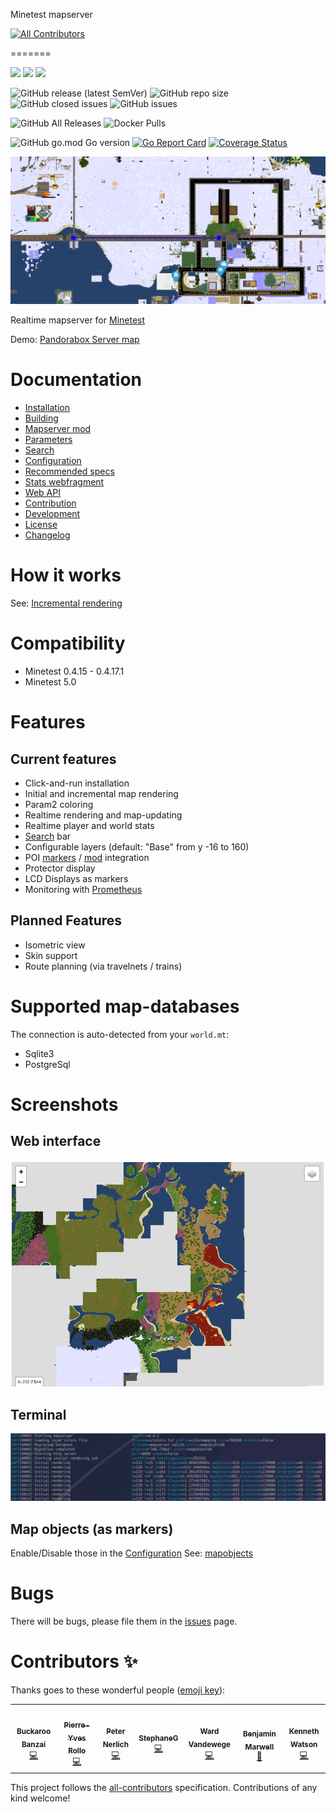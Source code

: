 Minetest mapserver
<!-- ALL-CONTRIBUTORS-BADGE:START - Do not remove or modify this section -->
[![All Contributors](https://img.shields.io/badge/all_contributors-7-orange.svg?style=flat-square)](#contributors-)
<!-- ALL-CONTRIBUTORS-BADGE:END -->
=======

![](https://github.com/minetest-mapserver/mapserver/workflows/jshint/badge.svg)
![](https://github.com/minetest-mapserver/mapserver/workflows/go-test/badge.svg)
![](https://github.com/minetest-mapserver/mapserver/workflows/build/badge.svg)

![GitHub release (latest SemVer)](https://img.shields.io/github/v/release/minetest-mapserver/mapserver)
![GitHub repo size](https://img.shields.io/github/repo-size/minetest-mapserver/mapserver.svg)
![GitHub closed issues](https://img.shields.io/github/issues-closed/minetest-mapserver/mapserver.svg)
![GitHub issues](https://img.shields.io/github/issues/minetest-mapserver/mapserver)

![GitHub All Releases](https://img.shields.io/github/downloads/minetest-mapserver/mapserver/total)
![Docker Pulls](https://img.shields.io/docker/pulls/minetestmapserver/mapserver)

![GitHub go.mod Go version](https://img.shields.io/github/go-mod/go-version/minetest-mapserver/mapserver)
[![Go Report Card](https://goreportcard.com/badge/github.com/minetest-mapserver/mapserver)](https://goreportcard.com/report/github.com/minetest-mapserver/mapserver)
[![Coverage Status](https://coveralls.io/repos/github/minetest-mapserver/mapserver/badge.svg)](https://coveralls.io/github/minetest-mapserver/mapserver)

<img src="./doc/pics/General_map_preview.png">

Realtime mapserver for [Minetest](https://minetest.net)

Demo: [Pandorabox Server map](https://pandorabox.io/map/#-1782.25/493.5/10)

# Documentation

* [Installation](doc/install.md)
* [Building](doc/building.md)
* [Mapserver mod](doc/mod.md)
* [Parameters](doc/params.md)
* [Search](doc/search.md)
* [Configuration](doc/config.md)
* [Recommended specs](doc/recommended_specs.md)
* [Stats webfragment](doc/stats_webfragment.md)
* [Web API](doc/api.md)
* [Contribution](doc/contrib.md)
* [Development](doc/dev.md)
* [License](doc/license.md)
* [Changelog](doc/changelog.md)

# How it works

See: [Incremental rendering](doc/incrementalrendering.md)

# Compatibility

* Minetest 0.4.15 - 0.4.17.1
* Minetest 5.0

# Features

## Current features

* Click-and-run installation
* Initial and incremental map rendering
* Param2 coloring
* Realtime rendering and map-updating
* Realtime player and world stats
* [Search](doc/search.md) bar
* Configurable layers (default: "Base" from y -16 to 160)
* POI [markers](doc/mapobjects.md) / [mod](doc/mod.md) integration
* Protector display
* LCD Displays as markers
* Monitoring with [Prometheus](doc/prometheus.md)

## Planned Features

* Isometric view
* Skin support
* Route planning (via travelnets / trains)

# Supported map-databases
The connection is auto-detected from your `world.mt`:

* Sqlite3
* PostgreSql

# Screenshots

## Web interface
<img src="./pics/web.png">

## Terminal
<img src="./pics/terminal.png">

## Map objects (as markers)
Enable/Disable those in the [Configuration](doc/config.md)
See:  [mapobjects](doc/mapobjects.md)


# Bugs

There will be bugs, please file them in the [issues](https://github.com/minetest-mapserver/mapserver/issues) page.

# Contributors ✨

Thanks goes to these wonderful people ([emoji key](https://allcontributors.org/docs/en/emoji-key)):

<!-- ALL-CONTRIBUTORS-LIST:START - Do not remove or modify this section -->
<!-- prettier-ignore-start -->
<!-- markdownlint-disable -->
<table>
  <tr>
    <td align="center"><a href="https://github.com/BuckarooBanzay"><img src="https://avatars.githubusercontent.com/u/39065740?v=4?s=100" width="100px;" alt=""/><br /><sub><b>Buckaroo Banzai</b></sub></a><br /><a href="https://github.com/BuckarooBanzay/mapserver/commits?author=BuckarooBanzay" title="Code">💻</a></td>
    <td align="center"><a href="http://photo.pyrollo.com/"><img src="https://avatars.githubusercontent.com/u/13189280?v=4?s=100" width="100px;" alt=""/><br /><sub><b>Pierre-Yves Rollo</b></sub></a><br /><a href="https://github.com/BuckarooBanzay/mapserver/commits?author=pyrollo" title="Code">💻</a></td>
    <td align="center"><a href="http://peter.nerlich4u.de/"><img src="https://avatars.githubusercontent.com/u/10530729?v=4?s=100" width="100px;" alt=""/><br /><sub><b>Peter Nerlich</b></sub></a><br /><a href="https://github.com/BuckarooBanzay/mapserver/commits?author=PeterNerlich" title="Code">💻</a></td>
    <td align="center"><a href="https://github.com/crocsg"><img src="https://avatars.githubusercontent.com/u/34553036?v=4?s=100" width="100px;" alt=""/><br /><sub><b>StephaneG</b></sub></a><br /><a href="https://github.com/BuckarooBanzay/mapserver/commits?author=crocsg" title="Code">💻</a></td>
    <td align="center"><a href="https://arvados.org/"><img src="https://avatars.githubusercontent.com/u/149135?v=4?s=100" width="100px;" alt=""/><br /><sub><b>Ward Vandewege</b></sub></a><br /><a href="https://github.com/BuckarooBanzay/mapserver/commits?author=cure" title="Code">💻</a></td>
    <td align="center"><a href="https://blog.bmarwell.de/"><img src="https://avatars.githubusercontent.com/u/1413391?v=4?s=100" width="100px;" alt=""/><br /><sub><b>Benjamin Marwell</b></sub></a><br /><a href="https://github.com/BuckarooBanzay/mapserver/commits?author=bmarwell" title="Documentation">📖</a></td>
    <td align="center"><a href="https://shrimpworks.za.net/"><img src="https://avatars.githubusercontent.com/u/6191747?v=4?s=100" width="100px;" alt=""/><br /><sub><b>Kenneth Watson</b></sub></a><br /><a href="https://github.com/BuckarooBanzay/mapserver/commits?author=shrimpza" title="Code">💻</a></td>
  </tr>
</table>

<!-- markdownlint-restore -->
<!-- prettier-ignore-end -->

<!-- ALL-CONTRIBUTORS-LIST:END -->

This project follows the [all-contributors](https://github.com/all-contributors/all-contributors) specification. Contributions of any kind welcome!